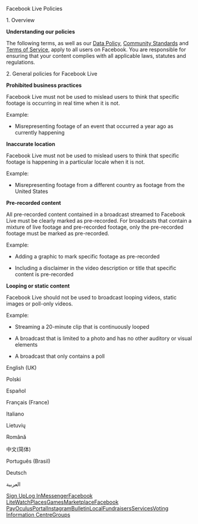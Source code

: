 Facebook Live Policies

1\. Overview

**Understanding our policies**

The following terms, as well as our [Data Policy](https://www.facebook.com/about/privacy/), [Community Standards](https://www.facebook.com/communitystandards/) and [Terms of Service](https://www.facebook.com/legal/terms), apply to all users on Facebook. You are responsible for ensuring that your content complies with all applicable laws, statutes and regulations.

2\. General policies for Facebook Live

**Prohibited business practices**

Facebook Live must not be used to mislead users to think that specific footage is occurring in real time when it is not.

Example:

*   Misrepresenting footage of an event that occurred a year ago as currently happening

**Inaccurate location**

Facebook Live must not be used to mislead users to think that specific footage is happening in a particular locale when it is not.

Example:

*   Misrepresenting footage from a different country as footage from the United States

**Pre-recorded content**

All pre-recorded content contained in a broadcast streamed to Facebook Live must be clearly marked as pre-recorded. For broadcasts that contain a mixture of live footage and pre-recorded footage, only the pre-recorded footage must be marked as pre-recorded.

Example:

*   Adding a graphic to mark specific footage as pre-recorded

*   Including a disclaimer in the video description or title that specific content is pre-recorded

**Looping or static content**

Facebook Live should not be used to broadcast looping videos, static images or poll-only videos.

Example:

*   Streaming a 20-minute clip that is continuously looped

*   A broadcast that is limited to a photo and has no other auditory or visual elements

*   A broadcast that only contains a poll

English (UK)

Polski

Español

Français (France)

Italiano

Lietuvių

Română

中文(简体)

Português (Brasil)

Deutsch

العربية

[Sign Up](https://www.facebook.com/reg/)[Log In](https://www.facebook.com/login/)[Messenger](https://l.facebook.com/l.php?u=https%3A%2F%2Fmessenger.com%2F&h=AT07lAV1Wub43VKKv4NzcsuiFKfkOTCoi8FmQFMdzP2dnxroBvG8TGjH9-qm9v7vqzqm55aDkxatvo2Lp_7CdLH3_WXeCelX09JMzNU_kPgnOubgUPflFS3OkzUsJPrQoG0GiZ6NNuzcy0de_72aJB-XWLTwUywAUlHY2g)[Facebook Lite](https://www.facebook.com/lite/)[Watch](https://en-gb.facebook.com/watch/)[Places](https://www.facebook.com/places/)[Games](https://www.facebook.com/games/)[Marketplace](https://www.facebook.com/marketplace/)[Facebook Pay](https://pay.facebook.com/)[Oculus](https://l.facebook.com/l.php?u=https%3A%2F%2Fwww.oculus.com%2F&h=AT07lAV1Wub43VKKv4NzcsuiFKfkOTCoi8FmQFMdzP2dnxroBvG8TGjH9-qm9v7vqzqm55aDkxatvo2Lp_7CdLH3_WXeCelX09JMzNU_kPgnOubgUPflFS3OkzUsJPrQoG0GiZ6NNuzcy0de_72aJB-XWLTwUywAUlHY2g)[Portal](https://portal.facebook.com/)[Instagram](https://l.facebook.com/l.php?u=https%3A%2F%2Fwww.instagram.com%2F&h=AT07lAV1Wub43VKKv4NzcsuiFKfkOTCoi8FmQFMdzP2dnxroBvG8TGjH9-qm9v7vqzqm55aDkxatvo2Lp_7CdLH3_WXeCelX09JMzNU_kPgnOubgUPflFS3OkzUsJPrQoG0GiZ6NNuzcy0de_72aJB-XWLTwUywAUlHY2g)[Bulletin](https://www.bulletin.com/)[Local](https://www.facebook.com/local/lists/245019872666104/)[Fundraisers](https://www.facebook.com/fundraisers/)[Services](https://www.facebook.com/biz/directory/)[Voting Information Centre](https://www.facebook.com/votinginformationcenter/?entry_point=c2l0ZQ%3D%3D)[Groups](https://www.facebook.com/groups/explore/)